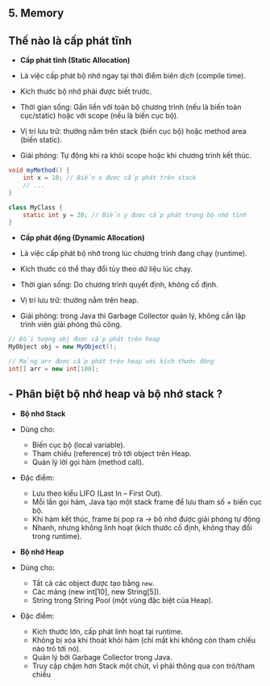 ## 5. Memory

## Thế nào là cấp phát tĩnh

-   **Cấp phát tĩnh (Static Allocation)**

-   Là việc cấp phát bộ nhớ ngay tại thời điểm biên dịch (compile time).

-   Kích thước bộ nhớ phải được biết trước.

-   Thời gian sống: Gắn liền với toàn bộ chương trình (nếu là biến toàn cục/static) hoặc với scope (nếu là biến cục bộ).

-   Vị trí lưu trữ: thường nằm trên stack (biến cục bộ) hoặc method area (biến static).

-   Giải phóng: Tự động khi ra khỏi scope hoặc khi chương trình kết thúc.

```java
void myMethod() {
    int x = 10; // Biến x được cấp phát trên stack
    // ...
}

class MyClass {
    static int y = 20; // Biến y được cấp phát trong bộ nhớ tĩnh
}
```

-   **Cấp phát động (Dynamic Allocation)**

-   Là việc cấp phát bộ nhớ trong lúc chương trình đang chạy (runtime).
-   Kích thước có thể thay đổi tùy theo dữ liệu lúc chạy.
-   Thời gian sống: Do chương trình quyết định, không cố định.
-   Vị trí lưu trữ: thường nằm trên heap.
-   Giải phóng: trong Java thì Garbage Collector quản lý, không cần lập trình viên giải phóng thủ công.

```java
// Đối tượng obj được cấp phát trên heap
MyObject obj = new MyObject();

// Mảng arr được cấp phát trên heap với kích thước động
int[] arr = new int[100];
```

## - Phân biệt bộ nhớ heap và bộ nhớ stack ?

-   **Bộ nhớ Stack**

-   Dùng cho:

    -   Biến cục bộ (local variable).
    -   Tham chiếu (reference) trỏ tới object trên Heap.
    -   Quản lý lời gọi hàm (method call).

-   Đặc điểm:

    -   Lưu theo kiểu LIFO (Last In – First Out).
    -   Mỗi lần gọi hàm, Java tạo một stack frame để lưu tham số + biến cục bộ.
    -   Khi hàm kết thúc, frame bị pop ra → bộ nhớ được giải phóng tự động
    -   Nhanh, nhưng không linh hoạt (kích thước cố định, không thay đổi trong runtime).

-   **Bộ nhớ Heap**

-   Dùng cho:

    -   Tất cả các object được tạo bằng `new`.
    -   Các mảng (new int[10], new String[5]).
    -   String trong String Pool (một vùng đặc biệt của Heap).

-   Đặc điểm:
    -   Kích thước lớn, cấp phát linh hoạt tại runtime.
    -   Không bị xóa khi thoát khỏi hàm (chỉ mất khi không còn tham chiếu nào trỏ tới nó).
    -   Quản lý bởi Garbage Collector trong Java.
    -   Truy cập chậm hơn Stack một chút, vì phải thông qua con trỏ/tham chiếu

